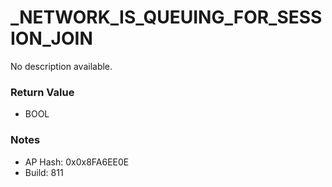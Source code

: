 # _NETWORK_IS_QUEUING_FOR_SESSION_JOIN

No description available.

### Return Value
* BOOL

### Notes
* AP Hash: 0x0x8FA6EE0E
* Build: 811

